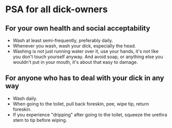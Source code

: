 # PSA for all dick-owners

## For your own health and social acceptability
 - Wash at least semi-frequently, preferably daily.
 - Whenever you wash, wash your dick, especially the head.
 - Washing is not just running water over it, use your hands, it's not like you
   don't touch yourself anyway. And avoid soap, or anything else you wouldn't
   put in your mouth, it's about that easy to damage.
 
## For anyone who has to deal with your dick in any way
 - Wash daily.
 - When going to the toilet, pull back foreskin, pee, wipe tip, return foreskin.
 - If you experience "dripping" after going to the toilet, squeeze the urethra
   stem to tip before wiping.
